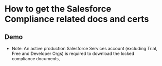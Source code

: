 # How to get the Salesforce Compliance related docs and certs

## Demo
- Note: An active production Salesforce Services account (excluding Trial, Free and Developer Orgs) is required to download the locked compliance documents,


